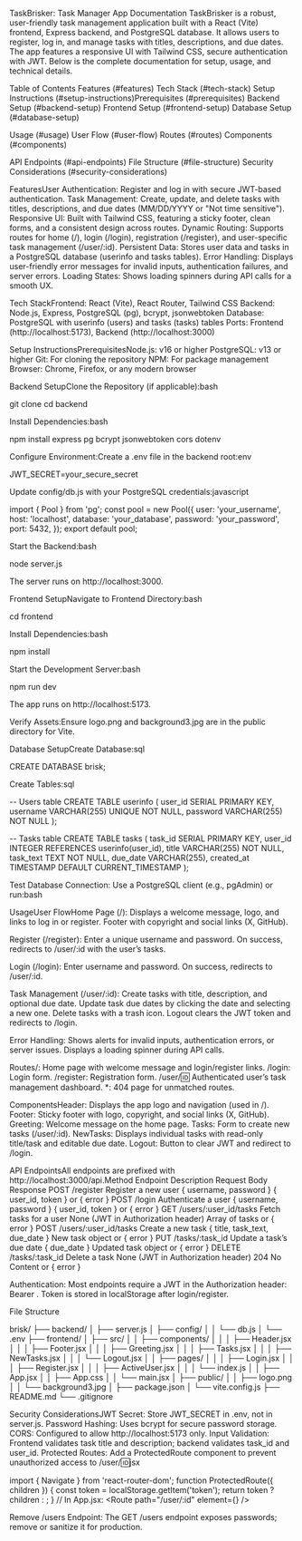 TaskBrisker: Task Manager App Documentation 
TaskBrisker is a robust, user-friendly task management application built with a React (Vite) frontend, Express backend, and PostgreSQL database. It allows users to register, log in, and manage tasks with titles, descriptions, and due dates. The app features a responsive UI with Tailwind CSS, secure authentication with JWT. Below is the complete documentation for setup, usage, and technical details.

Table of Contents Features 
(#features)
Tech Stack (#tech-stack)
Setup Instructions (#setup-instructions)Prerequisites (#prerequisites)
Backend Setup (#backend-setup)
Frontend Setup (#frontend-setup)
Database Setup (#database-setup)

Usage (#usage)
User Flow (#user-flow)
Routes (#routes)
Components (#components)

API Endpoints (#api-endpoints)
File Structure (#file-structure)
Security Considerations (#security-considerations)

FeaturesUser Authentication: 
Register and log in with secure JWT-based authentication.
Task Management: 
Create, update, and delete tasks with titles, descriptions, and due dates (MM/DD/YYYY or "Not time sensitive").
Responsive UI: Built with Tailwind CSS, featuring a sticky footer, clean forms, and a consistent design across routes.
Dynamic Routing: 
Supports routes for home (/), login (/login), registration (/register), and user-specific task management (/user/:id).
Persistent Data: 
Stores user data and tasks in a PostgreSQL database (userinfo and tasks tables).
Error Handling: 
Displays user-friendly error messages for invalid inputs, authentication failures, and server errors.
Loading States: 
Shows loading spinners during API calls for a smooth UX.

Tech StackFrontend: 
React (Vite), React Router, Tailwind CSS
Backend: 
Node.js, Express, PostgreSQL (pg), bcrypt, jsonwebtoken
Database: 
PostgreSQL with userinfo (users) and tasks (tasks) tables
Ports: 
Frontend (http://localhost:5173), Backend (http://localhost:3000)

Setup InstructionsPrerequisitesNode.js: v16 or higher
PostgreSQL: v13 or higher
Git: For cloning the repository
NPM: For package management
Browser: Chrome, Firefox, or any modern browser

Backend SetupClone the Repository (if applicable):bash

git clone <repository-url>
cd backend

Install Dependencies:bash

npm install express pg bcrypt jsonwebtoken cors dotenv

Configure Environment:Create a .env file in the backend root:env

JWT_SECRET=your_secure_secret

Update config/db.js with your PostgreSQL credentials:javascript

import { Pool } from 'pg';
const pool = new Pool({
  user: 'your_username',
  host: 'localhost',
  database: 'your_database',
  password: 'your_password',
  port: 5432,
});
export default pool;

Start the Backend:bash

node server.js

The server runs on http://localhost:3000.

Frontend SetupNavigate to Frontend Directory:bash

cd frontend

Install Dependencies:bash

npm install

Start the Development Server:bash

npm run dev

The app runs on http://localhost:5173.

Verify Assets:Ensure logo.png and background3.jpg are in the public directory for Vite.

Database SetupCreate Database:sql

CREATE DATABASE brisk;

Create Tables:sql

-- Users table
CREATE TABLE userinfo (
    user_id SERIAL PRIMARY KEY,
    username VARCHAR(255) UNIQUE NOT NULL,
    password VARCHAR(255) NOT NULL
);

-- Tasks table
CREATE TABLE tasks (
    task_id SERIAL PRIMARY KEY,
    user_id INTEGER REFERENCES userinfo(user_id),
    title VARCHAR(255) NOT NULL,
    task_text TEXT NOT NULL,
    due_date VARCHAR(255),
    created_at TIMESTAMP DEFAULT CURRENT_TIMESTAMP
);

Test Database Connection:
Use a PostgreSQL client (e.g., pgAdmin) or run:bash

UsageUser FlowHome Page (/):
Displays a welcome message, logo, and links to log in or register.
Footer with copyright and social links (X, GitHub).

Register (/register):
Enter a unique username and password.
On success, redirects to /user/:id with the user’s tasks.

Login (/login):
Enter username and password.
On success, redirects to /user/:id.

Task Management (/user/:id):
Create tasks with title, description, and optional due date.
Update task due dates by clicking the date and selecting a new one.
Delete tasks with a trash icon.
Logout clears the JWT token and redirects to /login.

Error Handling:
Shows alerts for invalid inputs, authentication errors, or server issues.
Displays a loading spinner during API calls.

Routes/: Home page with welcome message and login/register links.
/login: Login form.
/register: Registration form.
/user/:id: Authenticated user’s task management dashboard.
*: 404 page for unmatched routes.

ComponentsHeader:
 Displays the app logo and navigation (used in /).
Footer: 
Sticky footer with logo, copyright, and social links (X, GitHub).
Greeting: 
Welcome message on the home page.
Tasks: Form to create new tasks (/user/:id).
NewTasks: 
Displays individual tasks with read-only title/task and editable due date.
Logout: 
Button to clear JWT and redirect to /login.

API EndpointsAll endpoints are prefixed with http://localhost:3000/api.Method
Endpoint
Description
Request Body
Response
POST
/register
Register a new user
{ username, password }
{ user_id, token } or { error }
POST
/login
Authenticate a user
{ username, password }
{ user_id, token } or { error }
GET
/users/:user_id/tasks
Fetch tasks for a user
None (JWT in Authorization header)
Array of tasks or { error }
POST
/users/:user_id/tasks
Create a new task
{ title, task_text, due_date }
New task object or { error }
PUT
/tasks/:task_id
Update a task’s due date
{ due_date }
Updated task object or { error }
DELETE
/tasks/:task_id
Delete a task
None (JWT in Authorization header)
204 No Content or { error }

Authentication:
Most endpoints require a JWT in the Authorization header: Bearer <token>.
Token is stored in localStorage after login/register.

File Structure

brisk/
├── backend/
│   ├── server.js
│   ├── config/
│   │   └── db.js
│   └── .env
├── frontend/
│   ├── src/
│   │   ├── components/
│   │   │   ├── Header.jsx
│   │   │   ├── Footer.jsx
│   │   │   ├── Greeting.jsx
│   │   │   ├── Tasks.jsx
│   │   │   ├── NewTasks.jsx
│   │   │   └── Logout.jsx
│   │   ├── pages/
│   │   │   ├── Login.jsx
│   │   │   ├── Register.jsx
│   │   │   ├── ActiveUser.jsx
│   │   │   └── index.js
│   │   ├── App.jsx
│   │   ├── App.css
│   │   └── main.jsx
│   ├── public/
│   │   ├── logo.png
│   │   └── background3.jpg
│   ├── package.json
│   └── vite.config.js
├── README.md
└── .gitignore

Security ConsiderationsJWT Secret: Store JWT_SECRET in .env, not in server.js.
Password Hashing: Uses bcrypt for secure password storage.
CORS: Configured to allow http://localhost:5173 only.
Input Validation: Frontend validates task title and description; backend validates task_id and user_id.
Protected Routes: Add a ProtectedRoute component to prevent unauthorized access to /user/:id:jsx

import { Navigate } from 'react-router-dom';
function ProtectedRoute({ children }) {
  const token = localStorage.getItem('token');
  return token ? children : <Navigate to="/login" />;
}
// In App.jsx:
<Route path="/user/:id" element={<ProtectedRoute><ActiveUser /></ProtectedRoute>} />

Remove /users Endpoint: The GET /users endpoint exposes passwords; remove or sanitize it for production.

